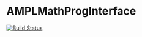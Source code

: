 # AMPLMathProgInterface

[![Build Status](https://travis-ci.org/mlubin/AMPLMathProgInterface.jl.svg?branch=master)](https://travis-ci.org/mlubin/AMPLMathProgInterface.jl)
